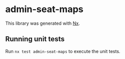 # admin-seat-maps

This library was generated with [Nx](https://nx.dev).

## Running unit tests

Run `nx test admin-seat-maps` to execute the unit tests.
